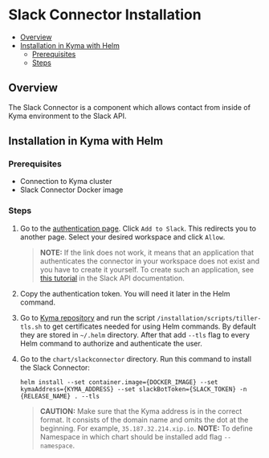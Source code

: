 # Slack Connector Installation<!-- omit in toc -->

- [Overview](#overview)
- [Installation in Kyma with Helm](#installation-in-kyma-with-helm)
  - [Prerequisites](#prerequisites)
  - [Steps](#steps)

## Overview

The Slack Connector is a component which allows contact from inside of Kyma environment to the Slack API.

## Installation in Kyma with Helm

### Prerequisites

- Connection to Kyma cluster
- Slack Connector Docker image

### Steps

1. Go to the [authentication page](https://auth-slack.herokuapp.com/). Click `Add to Slack`. This redirects you to another page. Select your desired workspace and click `Allow`.
    >**NOTE:** If the link does not work, it means that an application that authenticates the connector in your workspace does not exist and you have to create it yourself. To create such an application, see [this tutorial](https://api.slack.com/docs/oauth#flow) in the Slack API documentation.

2. Copy the authentication token. You will need it later in the Helm command.
3. Go to [Kyma repository](https://github.com/kyma-project/kyma) and run the script `/installation/scripts/tiller-tls.sh` to get certificates needed for using Helm commands. By default they are stored in `~/.helm` directory. After that add `--tls` flag to every Helm command to authorize and authenticate the user.
4. Go to the `chart/slackconnector` directory. Run this command to install the Slack Connector:

    ``` shell
    helm install --set container.image={DOCKER_IMAGE} --set kymaAddress={KYMA_ADDRESS} --set slackBotToken={SLACK_TOKEN} -n {RELEASE_NAME} . --tls
    ```

    >**CAUTION:** Make sure that the Kyma address is in the correct format. It consists of the domain name and omits the dot at the beginning. For example, `35.187.32.214.xip.io`.
    >**NOTE:** To define Namespace in which chart should be installed add flag `--namespace`.
